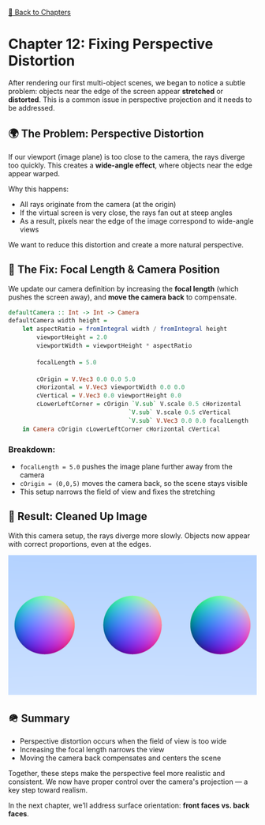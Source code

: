 [🔗 Back to Chapters](/README.md#-chapters)

# Chapter 12: Fixing Perspective Distortion

After rendering our first multi-object scenes, we began to notice a subtle problem: objects near the edge of the screen appear **stretched** or **distorted**. This is a common issue in perspective projection and it needs to be addressed.

## 🌍 The Problem: Perspective Distortion

If our viewport (image plane) is too close to the camera, the rays diverge too quickly. This creates a **wide-angle effect**, where objects near the edge appear warped.

Why this happens:

- All rays originate from the camera (at the origin)
- If the virtual screen is very close, the rays fan out at steep angles
- As a result, pixels near the edge of the image correspond to wide-angle views

We want to reduce this distortion and create a more natural perspective.

## 🔄 The Fix: Focal Length & Camera Position

We update our camera definition by increasing the **focal length** (which pushes the screen away), and **move the camera back** to compensate.

```haskell
defaultCamera :: Int -> Int -> Camera
defaultCamera width height =
    let aspectRatio = fromIntegral width / fromIntegral height
        viewportHeight = 2.0
        viewportWidth = viewportHeight * aspectRatio

        focalLength = 5.0

        cOrigin = V.Vec3 0.0 0.0 5.0
        cHorizontal = V.Vec3 viewportWidth 0.0 0.0
        cVertical = V.Vec3 0.0 viewportHeight 0.0
        cLowerLeftCorner = cOrigin `V.sub` V.scale 0.5 cHorizontal
                                  `V.sub` V.scale 0.5 cVertical
                                  `V.sub` V.Vec3 0.0 0.0 focalLength
    in Camera cOrigin cLowerLeftCorner cHorizontal cVertical
```

### Breakdown:
- `focalLength = 5.0` pushes the image plane further away from the camera
- `cOrigin = (0,0,5)` moves the camera back, so the scene stays visible
- This setup narrows the field of view and fixes the stretching

## 🎨 Result: Cleaned Up Image

With this camera setup, the rays diverge more slowly. Objects now appear with correct proportions, even at the edges.

![Perspective Distortion Fixed](./media/12/perspective_distortion_fix.png)

## 🪖 Summary

- Perspective distortion occurs when the field of view is too wide
- Increasing the focal length narrows the view
- Moving the camera back compensates and centers the scene

Together, these steps make the perspective feel more realistic and consistent. We now have proper control over the camera's projection — a key step toward realism.

In the next chapter, we’ll address surface orientation: **front faces vs. back faces**.

